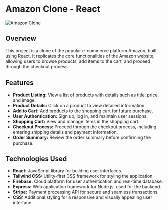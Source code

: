 # Amazon Clone - React

![Amazon Clone](url-to-your-amazon-clone-image.png)

## Overview

This project is a clone of the popular e-commerce platform Amazon, built using React. It replicates the core functionalities of the Amazon website, allowing users to browse products, add items to the cart, and proceed through the checkout process.

## Features

- **Product Listing:** View a list of products with details such as title, price, and image.
- **Product Details:** Click on a product to view detailed information.
- **Add to Cart:** Add products to the shopping cart for future purchase.
- **User Authentication:** Sign up, log in, and maintain user sessions.
- **Shopping Cart:** View and manage items in the shopping cart.
- **Checkout Process:** Proceed through the checkout process, including entering shipping details and payment information.
- **Order Summary:** Review the order summary before confirming the purchase.

## Technologies Used

- **React:** JavaScript library for building user interfaces.
- **Tailwind CSS:** Utility-first CSS framework for styling the application.
- **Firebase:** Cloud platform for user authentication and real-time database.
- **Express:** Web application framework for Node.js, used for the backend.
- **Stripe:** Payment processing API for secure and seamless transactions.
- **CSS:** Additional styling for a responsive and visually appealing user interface.

